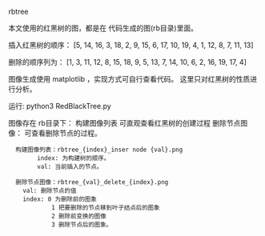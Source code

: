 rbtree

本文使用的红黑树的图，都是在 代码生成的图(rb目录)里面。

插入红黑树的顺序： [5, 14, 16, 3, 18, 2, 9, 15, 6, 17, 10, 19, 4, 1, 12, 8, 7, 11, 13]

删除的顺序列为：  [1, 3, 11, 12, 8, 15, 18, 9, 5, 13, 7, 14, 10, 6, 2, 16, 19, 17, 4]

图像生成使用 matplotlib ，实现方式可自行查看代码。 这里只对红黑树的性质进行分析。

运行: python3 RedBlackTree.py

图像存在 rb目录下：
构建图像列表 可直观查看红黑树的创建过程
 删除节点图像： 可查看删除节点的过程。

      构建图像列表：rbtree_{index}_inser node {val}.png  
            index: 为构建树的顺序。
            val: 当前插入的节点。
      
      删除节点图像：rbtree_{val}_delete_{index}.png
        val: 删除节点的值
        index: 0 为删除前的图象
                1 把要删除的节点移到叶子结点后的图象
                2 删除前变换的图像
                3 删除节点后的图象。
      